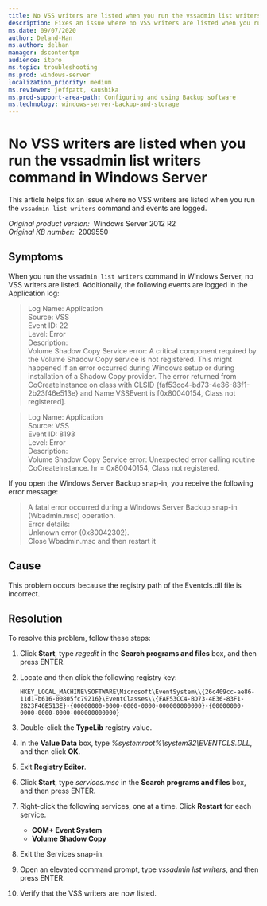 ```yaml
---
title: No VSS writers are listed when you run the vssadmin list writers command in Windows Server
description: Fixes an issue where no VSS writers are listed when you run the "vssadmin list writers" command and events are logged.
ms.date: 09/07/2020
author: Deland-Han
ms.author: delhan
manager: dscontentpm
audience: itpro
ms.topic: troubleshooting
ms.prod: windows-server
localization_priority: medium
ms.reviewer: jeffpatt, kaushika
ms.prod-support-area-path: Configuring and using Backup software
ms.technology: windows-server-backup-and-storage
---
```

# No VSS writers are listed when you run the vssadmin list writers command in Windows Server

This article helps fix an issue where no VSS writers are listed when you run the `vssadmin list writers` command and events are logged.

_Original product version:_ &nbsp;Windows Server 2012 R2  
_Original KB number:_ &nbsp;2009550

## Symptoms

When you run the `vssadmin list writers` command in Windows Server, no VSS writers are listed. Additionally, the following events are logged in the Application log:

> Log Name: Application  
Source: VSS  
Event ID: 22  
Level: Error  
Description:  
Volume Shadow Copy Service error: A critical component required by the Volume Shadow Copy service is not registered. This might happened if an error occurred during Windows setup or during installation of a Shadow Copy provider. The error returned from CoCreateInstance on class with CLSID {faf53cc4-bd73-4e36-83f1-2b23f46e513e} and Name VSSEvent is [0x80040154, Class not registered].  

> Log Name:     Application  
Source:         VSS  
Event ID:       8193  
Level:            Error  
Description:  
Volume Shadow Copy Service error: Unexpected error calling routine CoCreateInstance.  hr = 0x80040154, Class not registered.  

If you open the Windows Server Backup snap-in, you receive the following error message:

> A fatal error occurred during a Windows Server Backup snap-in (Wbadmin.msc) operation.  
Error details:  
Unknown error (0x80042302).  
Close Wbadmin.msc and then restart it  

## Cause

This problem occurs because the registry path of the Eventcls.dll file is incorrect.

## Resolution

To resolve this problem, follow these steps:

1. Click **Start**, type *regedit* in the **Search programs and files** box, and then press ENTER.
2. Locate and then click the following registry key:

    `HKEY_LOCAL_MACHINE\SOFTWARE\Microsoft\EventSystem\\{26c409cc-ae86-11d1-b616-00805fc79216}\EventClasses\\{FAF53CC4-BD73-4E36-83F1-2B23F46E513E}-{00000000-0000-0000-0000-000000000000}-{00000000-0000-0000-0000-000000000000}`  
3. Double-click the **TypeLib** registry value.
4. In the **Value Data** box, type *%systemroot%\\system32\\EVENTCLS.DLL*, and then click **OK**.
5. Exit **Registry Editor**.
6. Click **Start**, type *services.msc* in the **Search programs and files** box, and then press ENTER.
7. Right-click the following services, one at a time. Click **Restart** for each service.
    - **COM+ Event System**
    - **Volume Shadow Copy**  
8. Exit the Services snap-in.
9. Open an elevated command prompt, type *vssadmin list writers*, and then press ENTER.
10. Verify that the VSS writers are now listed.
